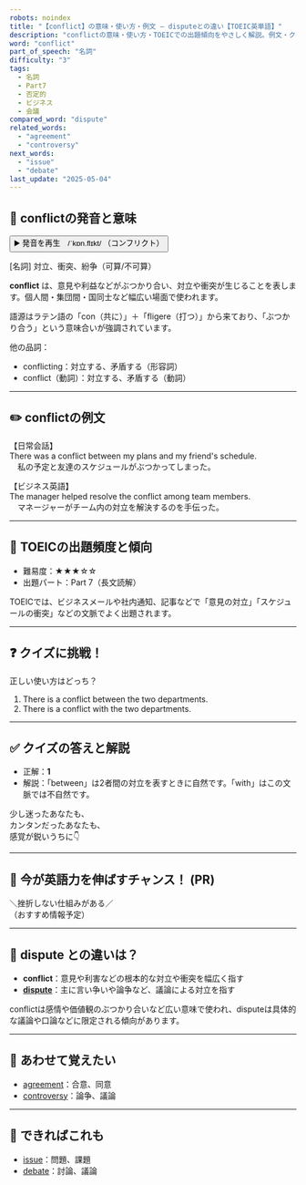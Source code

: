 ```yaml
---
robots: noindex
title: "【conflict】の意味・使い方・例文 ― disputeとの違い【TOEIC英単語】"
description: "conflictの意味・使い方・TOEICでの出題傾向をやさしく解説。例文・クイズ付きでdisputeとの違いもわかりやすく学べます。"
word: "conflict"
part_of_speech: "名詞"
difficulty: "3"
tags:
  - 名詞
  - Part7
  - 否定的
  - ビジネス
  - 会議
compared_word: "dispute"
related_words:
  - "agreement"
  - "controversy"
next_words:
  - "issue"
  - "debate"
last_update: "2025-05-04"
---
```


## 🔰 conflictの発音と意味

<button class="play-audio" onclick="playTTS('conflict')">
  <span class="play-audio-main">
    ▶️ 発音を再生　/ˈkɒn.flɪkt/
  </span>
  <span class="play-audio-sub">
    （コンフリクト）
  </span>
</button>

[名詞] 対立、衝突、紛争（可算/不可算）

**conflict** は、意見や利益などがぶつかり合い、対立や衝突が生じることを表します。個人間・集団間・国同士など幅広い場面で使われます。

語源はラテン語の「con（共に）」＋「fligere（打つ）」から来ており、「ぶつかり合う」という意味合いが強調されています。

他の品詞：  
- conflicting：対立する、矛盾する（形容詞）
- conflict（動詞）：対立する、矛盾する（動詞）

---

## ✏️ conflictの例文

【日常会話】  
There was a conflict between my plans and my friend's schedule.  
　私の予定と友達のスケジュールがぶつかってしまった。

【ビジネス英語】  
The manager helped resolve the conflict among team members.  
　マネージャーがチーム内の対立を解決するのを手伝った。

---

## 🎯 TOEICの出題頻度と傾向

- 難易度：★★★☆☆
- 出題パート：Part 7（長文読解）

TOEICでは、ビジネスメールや社内通知、記事などで「意見の対立」「スケジュールの衝突」などの文脈でよく出題されます。

---

## ❓ クイズに挑戦！

正しい使い方はどっち？

1. There is a conflict between the two departments.  
2. There is a conflict with the two departments.

---

## ✅ クイズの答えと解説

- 正解：**1**
- 解説：「between」は2者間の対立を表すときに自然です。「with」はこの文脈では不自然です。

少し迷ったあなたも、  
カンタンだったあなたも、  
感覚が鋭いうちに👇️

---

## 🚀 今が英語力を伸ばすチャンス！ (PR)

<div class="info-center">
＼挫折しない仕組みがある／<br>  
（おすすめ情報予定）
</div>

---

## 🤔  dispute との違いは？

- **conflict**：意見や利害などの根本的な対立や衝突を幅広く指す
- **[dispute](/word/dispute/)**：主に言い争いや論争など、議論による対立を指す

conflictは感情や価値観のぶつかり合いなど広い意味で使われ、disputeは具体的な議論や口論などに限定される傾向があります。

---

## 🧩 あわせて覚えたい

- [agreement](/word/agreement/)：合意、同意
- [controversy](/word/controversy/)：論争、議論

---

## 📖 できればこれも

- [issue](/word/issue/)：問題、課題
- [debate](/word/debate/)：討論、議論

<!-- cvid: aid06_bid35 -->
